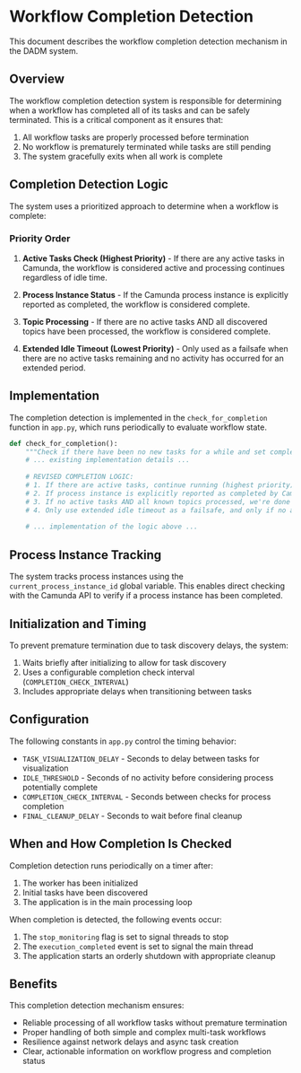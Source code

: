 # Workflow Completion Detection

This document describes the workflow completion detection mechanism in the DADM system.

## Overview

The workflow completion detection system is responsible for determining when a workflow has completed all of its tasks and can be safely terminated. This is a critical component as it ensures that:

1. All workflow tasks are properly processed before termination
2. No workflow is prematurely terminated while tasks are still pending
3. The system gracefully exits when all work is complete

## Completion Detection Logic

The system uses a prioritized approach to determine when a workflow is complete:

### Priority Order

1. **Active Tasks Check (Highest Priority)** - If there are any active tasks in Camunda, the workflow is considered active and processing continues regardless of idle time.

2. **Process Instance Status** - If the Camunda process instance is explicitly reported as completed, the workflow is considered complete.

3. **Topic Processing** - If there are no active tasks AND all discovered topics have been processed, the workflow is considered complete.

4. **Extended Idle Timeout (Lowest Priority)** - Only used as a failsafe when there are no active tasks remaining and no activity has occurred for an extended period.

## Implementation

The completion detection is implemented in the `check_for_completion` function in `app.py`, which runs periodically to evaluate workflow state.

```python
def check_for_completion():
    """Check if there have been no new tasks for a while and set completion flag if so"""
    # ... existing implementation details ...
    
    # REVISED COMPLETION LOGIC:
    # 1. If there are active tasks, continue running (highest priority)
    # 2. If process instance is explicitly reported as completed by Camunda, we're done
    # 3. If no active tasks AND all known topics processed, we're done
    # 4. Only use extended idle timeout as a failsafe, and only if no active tasks
    
    # ... implementation of the logic above ...
```

## Process Instance Tracking

The system tracks process instances using the `current_process_instance_id` global variable. This enables direct checking with the Camunda API to verify if a process instance has been completed.

## Initialization and Timing

To prevent premature termination due to task discovery delays, the system:

1. Waits briefly after initializing to allow for task discovery
2. Uses a configurable completion check interval (`COMPLETION_CHECK_INTERVAL`)
3. Includes appropriate delays when transitioning between tasks

## Configuration

The following constants in `app.py` control the timing behavior:

- `TASK_VISUALIZATION_DELAY` - Seconds to delay between tasks for visualization
- `IDLE_THRESHOLD` - Seconds of no activity before considering process potentially complete
- `COMPLETION_CHECK_INTERVAL` - Seconds between checks for process completion
- `FINAL_CLEANUP_DELAY` - Seconds to wait before final cleanup

## When and How Completion Is Checked

Completion detection runs periodically on a timer after:
1. The worker has been initialized
2. Initial tasks have been discovered
3. The application is in the main processing loop

When completion is detected, the following events occur:
1. The `stop_monitoring` flag is set to signal threads to stop
2. The `execution_completed` event is set to signal the main thread
3. The application starts an orderly shutdown with appropriate cleanup

## Benefits

This completion detection mechanism ensures:
- Reliable processing of all workflow tasks without premature termination
- Proper handling of both simple and complex multi-task workflows
- Resilience against network delays and async task creation
- Clear, actionable information on workflow progress and completion status
